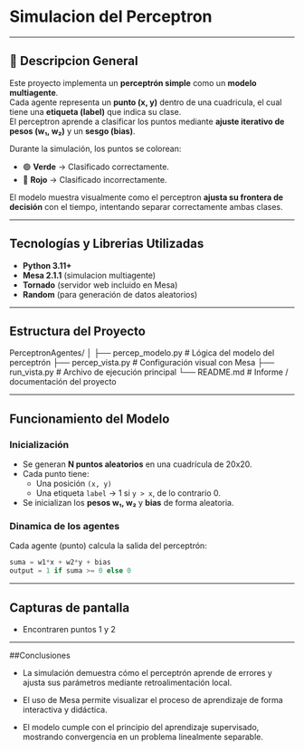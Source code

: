 #  Simulacion del Perceptron


---

## 📘 Descripcion General

Este proyecto implementa un **perceptrón simple** como un **modelo multiagente**.  
Cada agente representa un **punto (x, y)** dentro de una cuadricula, el cual tiene una **etiqueta (label)** que indica su clase.  
El perceptron aprende a clasificar los puntos mediante **ajuste iterativo de pesos (w₁, w₂)** y un **sesgo (bias)**.

Durante la simulación, los puntos se colorean:
- 🟢 **Verde** → Clasificado correctamente.  
- 🔴 **Rojo** → Clasificado incorrectamente.

El modelo muestra visualmente como el perceptron **ajusta su frontera de decisión** con el tiempo, intentando separar correctamente ambas clases.

---

## Tecnologías y Librerias Utilizadas

- **Python 3.11+**
- **Mesa 2.1.1** (simulacion multiagente)
- **Tornado** (servidor web incluido en Mesa)
- **Random** (para generación de datos aleatorios)

---

##  Estructura del Proyecto

PerceptronAgentes/
│
├── percep_modelo.py # Lógica del modelo del perceptrón
├── percep_vista.py # Configuración visual con Mesa
├── run_vista.py # Archivo de ejecución principal
└── README.md # Informe / documentación del proyecto



---

##  Funcionamiento del Modelo

### Inicialización
- Se generan **N puntos aleatorios** en una cuadrícula de 20x20.
- Cada punto tiene:
  - Una posición `(x, y)`
  - Una etiqueta `label` → 1 si `y > x`, de lo contrario 0.
- Se inicializan los **pesos w₁, w₂** y **bias** de forma aleatoria.

###  Dinamica de los agentes
Cada agente (punto) calcula la salida del perceptrón:
```python
suma = w1*x + w2*y + bias
output = 1 if suma >= 0 else 0
```
---
## Capturas de pantalla
- Encontraren puntos 1 y 2
---
##Conclusiones

- La simulación demuestra cómo el perceptrón aprende de errores y ajusta sus parámetros mediante retroalimentación local.

- El uso de Mesa permite visualizar el proceso de aprendizaje de forma interactiva y didáctica.

- El modelo cumple con el principio del aprendizaje supervisado, mostrando convergencia en un problema linealmente separable.
